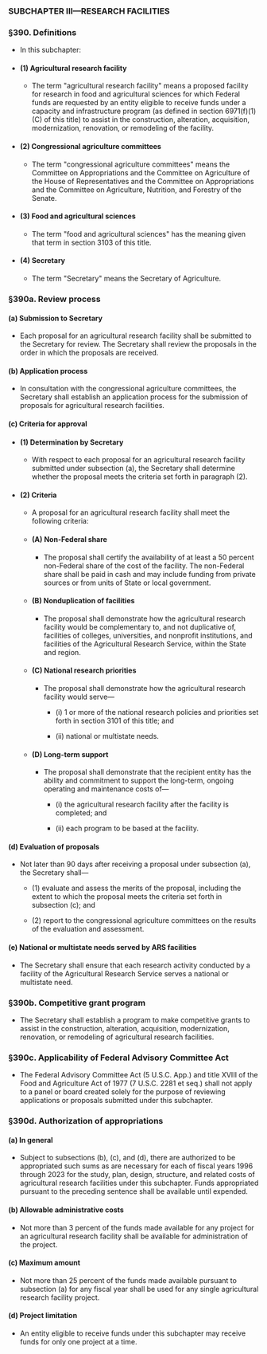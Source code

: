 ### SUBCHAPTER III—RESEARCH FACILITIES

### §390. Definitions
* In this subchapter:

* #### (1) Agricultural research facility
  * The term "agricultural research facility" means a proposed facility for research in food and agricultural sciences for which Federal funds are requested by an entity eligible to receive funds under a capacity and infrastructure program (as defined in section 6971(f)(1)(C) of this title) to assist in the construction, alteration, acquisition, modernization, renovation, or remodeling of the facility.

* #### (2) Congressional agriculture committees
  * The term "congressional agriculture committees" means the Committee on Appropriations and the Committee on Agriculture of the House of Representatives and the Committee on Appropriations and the Committee on Agriculture, Nutrition, and Forestry of the Senate.

* #### (3) Food and agricultural sciences
  * The term "food and agricultural sciences" has the meaning given that term in section 3103 of this title.

* #### (4) Secretary
  * The term "Secretary" means the Secretary of Agriculture.

### §390a. Review process
#### (a) Submission to Secretary
* Each proposal for an agricultural research facility shall be submitted to the Secretary for review. The Secretary shall review the proposals in the order in which the proposals are received.

#### (b) Application process
* In consultation with the congressional agriculture committees, the Secretary shall establish an application process for the submission of proposals for agricultural research facilities.

#### (c) Criteria for approval
* #### (1) Determination by Secretary
  * With respect to each proposal for an agricultural research facility submitted under subsection (a), the Secretary shall determine whether the proposal meets the criteria set forth in paragraph (2).

* #### (2) Criteria
  * A proposal for an agricultural research facility shall meet the following criteria:

  * #### (A) Non-Federal share
    * The proposal shall certify the availability of at least a 50 percent non-Federal share of the cost of the facility. The non-Federal share shall be paid in cash and may include funding from private sources or from units of State or local government.

  * #### (B) Nonduplication of facilities
    * The proposal shall demonstrate how the agricultural research facility would be complementary to, and not duplicative of, facilities of colleges, universities, and nonprofit institutions, and facilities of the Agricultural Research Service, within the State and region.

  * #### (C) National research priorities
    * The proposal shall demonstrate how the agricultural research facility would serve—

      * (i) 1 or more of the national research policies and priorities set forth in section 3101 of this title; and

      * (ii) national or multistate needs.

  * #### (D) Long-term support
    * The proposal shall demonstrate that the recipient entity has the ability and commitment to support the long-term, ongoing operating and maintenance costs of—

      * (i) the agricultural research facility after the facility is completed; and

      * (ii) each program to be based at the facility.

#### (d) Evaluation of proposals
* Not later than 90 days after receiving a proposal under subsection (a), the Secretary shall—

  * (1) evaluate and assess the merits of the proposal, including the extent to which the proposal meets the criteria set forth in subsection (c); and

  * (2) report to the congressional agriculture committees on the results of the evaluation and assessment.

#### (e) National or multistate needs served by ARS facilities
* The Secretary shall ensure that each research activity conducted by a facility of the Agricultural Research Service serves a national or multistate need.

### §390b. Competitive grant program
* The Secretary shall establish a program to make competitive grants to assist in the construction, alteration, acquisition, modernization, renovation, or remodeling of agricultural research facilities.

### §390c. Applicability of Federal Advisory Committee Act
* The Federal Advisory Committee Act (5 U.S.C. App.) and title XVIII of the Food and Agriculture Act of 1977 (7 U.S.C. 2281 et seq.) shall not apply to a panel or board created solely for the purpose of reviewing applications or proposals submitted under this subchapter.

### §390d. Authorization of appropriations
#### (a) In general
* Subject to subsections (b), (c), and (d), there are authorized to be appropriated such sums as are necessary for each of fiscal years 1996 through 2023 for the study, plan, design, structure, and related costs of agricultural research facilities under this subchapter. Funds appropriated pursuant to the preceding sentence shall be available until expended.

#### (b) Allowable administrative costs
* Not more than 3 percent of the funds made available for any project for an agricultural research facility shall be available for administration of the project.

#### (c) Maximum amount
* Not more than 25 percent of the funds made available pursuant to subsection (a) for any fiscal year shall be used for any single agricultural research facility project.

#### (d) Project limitation
* An entity eligible to receive funds under this subchapter may receive funds for only one project at a time.